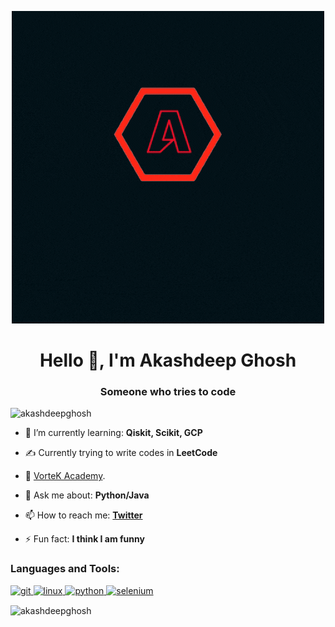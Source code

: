 <p align="center">
<img src="https://github.com/akashdeepghosh/akashdeepghosh/blob/master/akkuu%20logo.gif"/>
</p>
<h1 align="center">Hello 👋, I'm Akashdeep Ghosh</h1>
<h3 align="center">Someone who tries to code</h3>

<p align="left"> <img src="https://komarev.com/ghpvc/?username=akashdeepghosh" alt="akashdeepghosh" /> </p>

- 🌱 I’m currently learning: **Qiskit, Scikit, GCP**

- ✍️ Currently trying to write codes in **LeetCode**

- 🔭 [VorteK Academy](https://github.com/Vortek-Academy).

- 💬 Ask me about: **Python/Java**

- 📫 How to reach me: **[Twitter](https://twitter.com/akashdeep_ghosh)**

- ⚡ Fun fact: **I think I am funny**


<h3 align="left">Languages and Tools:</h3>
<p align="left"> <a href="https://git-scm.com/" target="_blank"> <img src="https://www.vectorlogo.zone/logos/git-scm/git-scm-icon.svg" alt="git" width="40" height="40"/> </a> <a href="https://www.linux.org/" target="_blank"> <img src="https://devicons.github.io/devicon/devicon.git/icons/linux/linux-original.svg" alt="linux" width="40" height="40"/> </a> <a href="https://www.python.org" target="_blank"> <img src="https://devicons.github.io/devicon/devicon.git/icons/python/python-original.svg" alt="python" width="40" height="40"/> </a> <a href="https://www.selenium.dev" target="_blank"> <img src="https://raw.githubusercontent.com/detain/svg-logos/780f25886640cef088af994181646db2f6b1a3f8/svg/selenium-logo.svg" alt="selenium" width="40" height="40"/> </a> </p>

<p><img align="center" src="https://github-readme-stats.vercel.app/api/top-langs/?username=akashdeepghosh&layout=compact" alt="akashdeepghosh" /></p>
